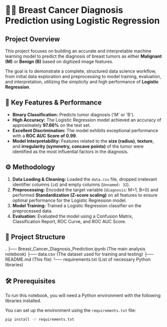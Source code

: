# 👩‍🔬 Breast Cancer Diagnosis Prediction using Logistic Regression

## Project Overview
This project focuses on building an accurate and interpretable machine learning model to predict the diagnosis of breast tumors as either **Malignant (M)** or **Benign (B)** based on digitized image features.

The goal is to demonstrate a complete, structured data science workflow, from initial data exploration and preprocessing to model training, evaluation, and interpretation, utilizing the simplicity and high performance of **Logistic Regression**.

## 🚀 Key Features & Performance

* **Binary Classification:** Predicts tumor diagnosis ('M' or 'B').
* **High Accuracy:** The Logistic Regression model achieved an accuracy of approximately **97.66%** on the test set.
* **Excellent Discrimination:** The model exhibits exceptional performance with a **ROC AUC Score of 0.99**.
* **Model Interpretability:** Features related to the **size (radius)**, **texture**, and **irregularity (symmetry, concave points)** of the tumor were identified as the most influential factors in the diagnosis.

## ⚙️ Methodology

1.  **Data Loading & Cleaning:** Loaded the `data.csv` file, dropped irrelevant identifier columns (`id`) and empty columns (`Unnamed: 32`).
2.  **Preprocessing:** Encoded the target variable (`diagnosis`: M=1, B=0) and performed **Standardization (Z-score scaling)** on all features to ensure optimal performance for the Logistic Regression model.
3.  **Model Training:** Trained a Logistic Regression classifier on the preprocessed data.
4.  **Evaluation:** Evaluated the model using a Confusion Matrix, Classification Report, ROC Curve, and ROC AUC Score.


## 📂 Project Structure

. ├── Breast_Cancer_Diagnosis_Prediction.ipynb (The main analysis notebook) ├── data.csv (The dataset used for training and testing) ├── README.md (This file) └── requirements.txt (List of necessary Python libraries)


## 🛠️ Prerequisites

To run this notebook, you will need a Python environment with the following libraries installed.

You can set up the environment using the `requirements.txt` file:

```bash
pip install -r requirements.txt
